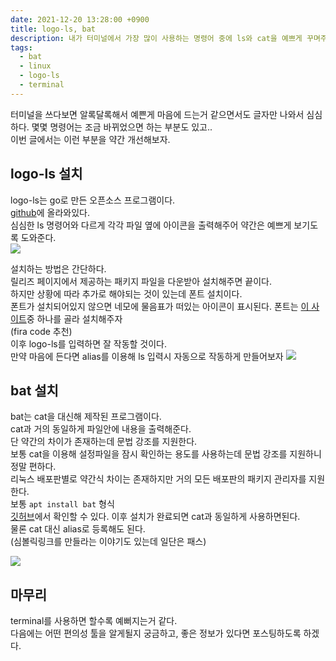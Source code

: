 ```yaml
---
date: 2021-12-20 13:28:00 +0900
title: logo-ls, bat
description: 내가 터미널에서 가장 많이 사용하는 명령어 중에 ls와 cat을 예쁘게 꾸며주는 방법 가이드
tags:
  - bat
  - linux
  - logo-ls
  - terminal
---
```

터미널을 쓰다보면 알록달록해서 예쁜게 마음에 드는거 같으면서도 글자만 나와서 심심하다. 몇몇 명령어는 조금 바뀌었으면 하는 부분도 있고..  
이번 글에서는 이런 부분을 약간 개선해보자.

## logo-ls 설치

logo-ls는 go로 만든 오픈소스 프로그램이다.  
[github](https://github.com/Yash-Handa/logo-ls)에 올라와있다.  
심심한 ls 명령어와 다르게 각각 파일 옆에 아이콘을 출력해주어 약간은 예쁘게 보기도록 도와준다.  
![](/images/cbec45ac-e3c6-4e00-8cd1-a5990b38682c-image.png)

설치하는 방법은 간단하다.  
릴리즈 페이지에서 제공하는 패키지 파일을 다운받아 설치해주면 끝이다.  
하지만 상황에 따라 추가로 해야되는 것이 있는데 폰트 설치이다.  
폰트가 설치되어있지 않으면 네모에 물음표가 떠있는 아이콘이 표시된다. 폰트는 [이 사이트](https://www.nerdfonts.com/font-downloads)중 하나를 골라 설치해주자  
(fira code 추천)  
이후 logo-ls를 입력하면 잘 작동할 것이다.  
만약 마음에 든다면 alias를 이용해 ls 입력시 자동으로 작동하게 만들어보자 ![](/images/e5d83a96-c50c-4ad7-8691-8f312e2ea1e6-image.png)

## bat 설치

bat는 cat을 대신해 제작된 프로그램이다.  
cat과 거의 동일하게 파일안에 내용을 출력해준다.  
단 약간의 차이가 존재하는데 문법 강조를 지원한다.  
보통 cat을 이용해 설정파일을 잠시 확인하는 용도를 사용하는데 문법 강조를 지원하니 정말 편하다.  
리눅스 배포판별로 약간식 차이는 존재하지만 거의 모든 배포판의 패키지 관리자를 지원한다.  
보통 `apt install bat` 형식  
[깃허브](https://github.com/sharkdp/bat)에서 확인할 수 있다. 이후 설치가 완료되면 cat과 동일하게 사용하면된다.  
물론 cat 대신 alias로 등록해도 된다.  
(심볼릭링크를 만들라는 이야기도 있는데 일단은 패스)

![](/images/fb73e92a-040b-409b-b990-deb87e26686a-image.png)

## 마무리

terminal를 사용하면 할수록 예뻐지는거 같다.  
다음에는 어떤 편의성 툴을 알게될지 궁금하고, 좋은 정보가 있다면 포스팅하도록 하겠다.